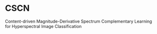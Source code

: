 # CSCN
Content-driven Magnitude-Derivative Spectrum Complementary Learning for Hyperspectral Image Classification
